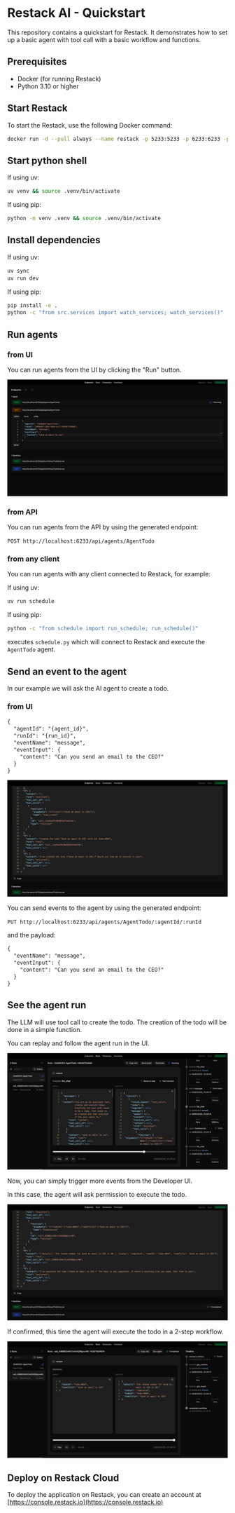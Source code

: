# Restack AI - Quickstart

This repository contains a quickstart for Restack.
It demonstrates how to set up a basic agent with tool call with a basic workflow and functions.

## Prerequisites

- Docker (for running Restack)
- Python 3.10 or higher

## Start Restack

To start the Restack, use the following Docker command:

```bash
docker run -d --pull always --name restack -p 5233:5233 -p 6233:6233 -p 7233:7233 -p 9233:9233 ghcr.io/restackio/restack:main
```

## Start python shell

If using uv:

```bash
uv venv && source .venv/bin/activate
```

If using pip:

```bash
python -m venv .venv && source .venv/bin/activate
```

## Install dependencies

If using uv:

```bash
uv sync
uv run dev
```

If using pip:

```bash
pip install -e .
python -c "from src.services import watch_services; watch_services()"
```

## Run agents

### from UI

You can run agents from the UI by clicking the "Run" button.

![Run agents from UI](./todo_put.png)

### from API

You can run agents from the API by using the generated endpoint:

`POST http://localhost:6233/api/agents/AgentTodo`

### from any client

You can run agents with any client connected to Restack, for example:

If using uv:

```bash
uv run schedule
```

If using pip:

```bash
python -c "from schedule import run_schedule; run_schedule()"
```

executes `schedule.py` which will connect to Restack and execute the `AgentTodo` agent.

## Send an event to the agent

In our example we will ask the AI agent to create a todo.

### from UI

```
{
  "agentId": "{agent_id}",
  "runId": "{run_id}",
  "eventName": "message",
  "eventInput": {
    "content": "Can you send an email to the CEO?"
  }
}
```

![Send event to agent](./todo_first_message.png)

You can send events to the agent by using the generated endpoint:

`PUT http://localhost:6233/api/agents/AgentTodo/:agentId/:runId`

and the payload:

```
{
  "eventName": "message",
  "eventInput": {
    "content": "Can you send an email to the CEO?"
  }
}
```

## See the agent run

The LLM will use tool call to create the todo.
The creation of the todo will be done in a simple function.

You can replay and follow the agent run in the UI.

![Replay agent run](./todo_llm_answer.png)

Now, you can simply trigger more events from the Developer UI.

In this case, the agent will ask permission to execute the todo.

![Send confirmation to agent](./todo_second_message.png)

If confirmed, this time the agent will execute the todo in a 2-step workflow.

![Execute todo workflow](./todo_child_workflow.png)

## Deploy on Restack Cloud

To deploy the application on Restack, you can create an account at [https://console.restack.io](https://console.restack.io)
